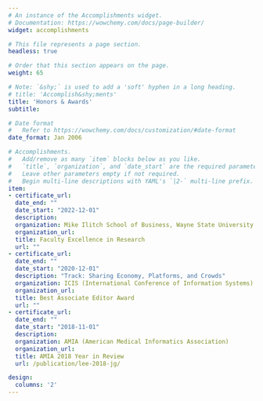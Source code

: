```yaml
---
# An instance of the Accomplishments widget.
# Documentation: https://wowchemy.com/docs/page-builder/
widget: accomplishments

# This file represents a page section.
headless: true

# Order that this section appears on the page.
weight: 65

# Note: `&shy;` is used to add a 'soft' hyphen in a long heading.
# title: 'Accomplish&shy;ments'
title: 'Honors & Awards'
subtitle:

# Date format
#   Refer to https://wowchemy.com/docs/customization/#date-format
date_format: Jan 2006

# Accomplishments.
#   Add/remove as many `item` blocks below as you like.
#   `title`, `organization`, and `date_start` are the required parameters.
#   Leave other parameters empty if not required.
#   Begin multi-line descriptions with YAML's `|2-` multi-line prefix.
item:
- certificate_url: 
  date_end: ""
  date_start: "2022-12-01"
  description:
  organization: Mike Ilitch School of Business, Wayne State University
  organization_url: 
  title: Faculty Excellence in Research
  url: ""
- certificate_url: 
  date_end: ""
  date_start: "2020-12-01"
  description: "Track: Sharing Economy, Platforms, and Crowds"
  organization: ICIS (International Conference of Information Systems)
  organization_url: 
  title: Best Associate Editor Award
  url: ""
- certificate_url: 
  date_end: ""
  date_start: "2018-11-01"
  description: 
  organization: AMIA (American Medical Informatics Association)
  organization_url: 
  title: AMIA 2018 Year in Review
  url: /publication/lee-2018-jg/

design:
  columns: '2' 
---
```

